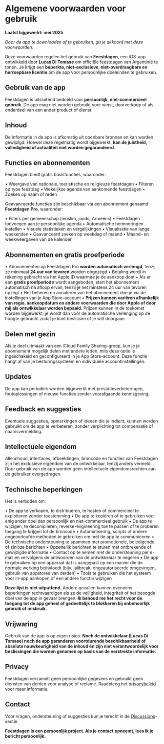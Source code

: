 # Algemene voorwaarden voor gebruik

**Laatst bijgewerkt: mei 2025**

*Door de app te downloaden of te gebruiken, ga je akkoord met deze voorwaarden.*

Deze voorwaarden regelen het gebruik van **Feestdagen**, een iOS-app ontwikkeld door **Lucas Di Tomase** om officiële feestdagen van Argentinië te tonen. Je krijgt een **beperkte, niet-exclusieve, niet-overdraagbare en herroepbare licentie** om de app voor persoonlijke doeleinden te gebruiken.
  
## Gebruik van de app

Feestdagen is uitsluitend bedoeld voor **persoonlijk, niet‑commercieel gebruik**. De app mag niet worden gebruikt voor winst, doorverkoop of als onderdeel van een ander product of dienst.
  
## Inhoud

De informatie in de app is afkomstig uit openbare bronnen en kan worden gewijzigd. Hoewel deze regelmatig wordt bijgewerkt, **kan de juistheid, volledigheid of actualiteit niet worden gegarandeerd**.
  
## Functies en abonnementen

Feestdagen biedt gratis basisfuncties, waaronder:
  
• Weergave van nationale, toeristische en religieuze feestdagen
• Filteren op type feestdag
• Wekelijkse agenda van aankomende feestdagen
• Zoeken op naam of reden
  
Geavanceerde functies zijn beschikbaar via een abonnement genaamd **Feestdagen Pro**, waaronder:
  
• Filters per gemeenschap (moslim, joods, Armeens)
• Feestdagen toevoegen aan je persoonlijke agenda
• Automatische herinneringen instellen
• Visuele statistieken en vergelijkingen
• Visualisatie van lange weekenden
• Geavanceerd zoeken op weekdag of maand
• Maand- en weekweergaven van de kalender
  
## Abonnementen en gratis proefperiode

• Abonnementen op Feestdagen Pro **worden automatisch verlengd**, tenzij ze minimaal **24 uur van tevoren** worden opgezegd
• Betaling wordt in rekening gebracht via het Apple ID waarmee je de aankoop doet
• Als er een **gratis proefperiode** wordt aangeboden, start het abonnement automatisch na afloop ervan, tenzij je het minstens 24 uur van tevoren opzegt
• Het beheren en annuleren van het abonnement doe je via de instellingen van je App Store-account
• **Prijzen kunnen variëren afhankelijk van regio, aankoopdatum en andere voorwaarden die door Apple of door mij als ontwikkelaar worden bepaald.** Prijzen kunnen in de toekomst worden bijgewerkt; je wordt dan vóór de automatische verlenging op de hoogte gebracht zodat je kunt beslissen of je wilt doorgaan
  
## Delen met gezin

Als je deel uitmaakt van een iCloud Family Sharing-groep, kun je je abonnement mogelijk delen met andere leden, mits deze optie is ingeschakeld en geconfigureerd in je App Store-account. Deze functie hangt af van je besturingssysteem en individuele accountinstellingen.
  
## Updates

De app kan periodiek worden bijgewerkt met prestatieverbeteringen, foutoplossingen of nieuwe functies zonder voorafgaande kennisgeving.
  
## Feedback en suggesties

Eventuele suggesties, opmerkingen of ideeën die je indient, kunnen worden gebruikt om de app te verbeteren, zonder verplichting tot compensatie of naamsvermelding.
  
## Intellectuele eigendom

Alle inhoud, interfaces, afbeeldingen, broncode en functies van Feestdagen zijn het exclusieve eigendom van de ontwikkelaar, tenzij anders vermeld. Door gebruik van de app worden geen intellectuele eigendomsrechten aan de gebruiker overgedragen.
  
## Technische beperkingen

Het is verboden om:
  
• De app te verkopen, te distribueren, te hosten of commercieel te exploiteren zonder toestemming
• De app te kopiëren of te gebruiken voor enig ander doel dan persoonlijk en niet-commercieel gebruik
• De app te wijzigen, te decompileren, reverse-engineering toe te passen of te proberen toegang te krijgen tot de broncode
• Automatisering, scripts of andere ongeoorloofde methoden te gebruiken om met de app te communiceren
• De technische ondersteuning te spammen met promotionele, beledigende of zinloze berichten
• Opzettelijk berichten te sturen met ontbrekende of gewijzigde informatie
• Contact op te nemen met de ondersteuning per e-mail en vervolgens de antwoorden van de ontwikkelaar te negeren
• De app te gebruiken op een apparaat dat is aangepast op een manier die de normale werking beïnvloedt (bijv. jailbreak, ongeautoriseerde omgevingen, gebruik van appstores van derden)
• Tools te gebruiken die het systeem voor in-app aankopen of een andere functie wijzigen
  
**Deze lijst is niet uitputtend.** Andere gevallen kunnen eveneens beperkingen rechtvaardigen als ze de veiligheid, integriteit of het beoogde doel van de app in gevaar brengen. **Ik behoud me het recht voor de toegang tot de app geheel of gedeeltelijk te blokkeren bij onbehoorlijk gebruik of misbruik.**
  
## Vrijwaring
  
Gebruik van de app is op eigen risico. **Noch de ontwikkelaar (Lucas Di Tomase) noch de app garanderen voortdurende beschikbaarheid of absolute nauwkeurigheid van de inhoud en zijn niet verantwoordelijk voor beslissingen die worden genomen op basis van de verstrekte informatie.**
  
## Privacy

Feestdagen verzamelt geen persoonlijke gegevens en gebruikt geen diensten van derden voor analyse of reclame. Raadpleeg het [privacybeleid](https://lucasditomase.github.io/feriados/nl/privacy-policy) voor meer informatie.
  
## Contact

Voor vragen, ondersteuning of suggesties kun je terecht in de [Discussions](https://github.com/lucasditomase/feriados/discussions)-sectie.
  
**Feestdagen is een persoonlijk project. Als je contact opneemt, lees ik je bericht persoonlijk.**
